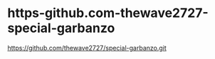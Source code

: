 # https-github.com-thewave2727-special-garbanzo
https://github.com/thewave2727/special-garbanzo.git
